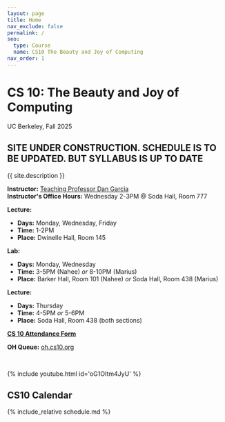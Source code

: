 ```yaml
---
layout: page
title: Home
nav_exclude: false
permalink: /
seo:
  type: Course
  name: CS10 The Beauty and Joy of Computing
nav_order: 1
---
```


# **CS 10: The Beauty and Joy of Computing**
UC Berkeley, Fall 2025

## SITE UNDER CONSTRUCTION. SCHEDULE IS TO BE UPDATED. BUT SYLLABUS IS UP TO DATE

{{ site.description }}

**Instructor:** <a href="https://people.eecs.berkeley.edu/~ddgarcia/">Teaching Professor Dan Garcia</a><br/>
**Instructor's Office Hours:** Wednesday 2-3PM @ Soda Hall, Room 777<br/>

**Lecture:**  
- **Days:** Monday, Wednesday, Friday  
- **Time:**  1-2PM 
- **Place:** Dwinelle Hall, Room 145 

**Lab:**
- **Days:** Monday, Wednesday
- **Time:**  3-5PM (Nahee) *or* 8-10PM (Marius)
- **Place:** Barker Hall, Room 101 (Nahee) *or* Soda Hall, Room 438 (Marius)

**Lecture:**  
- **Days:** Thursday 
- **Time:**  4-5PM  *or* 5-6PM 
- **Place:** Soda Hall, Room 438 (both sections)

**[CS 10 Attendance Form]()**

**OH Queue:** <a href="https://oh.cs10.org/"> oh.cs10.org</a>

<br/>

{% include youtube.html id='oG1OItm4JyU' %}


## CS10 Calendar

{% include_relative schedule.md %}






